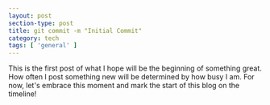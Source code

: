 ```yaml
---
layout: post
section-type: post
title: git commit -m "Initial Commit"
category: tech
tags: [ 'general' ]
---
```


This is the first post of what I hope will be the beginning of something great. How often I post something new will be determined by how busy I am. For now, let's embrace this moment and mark the start of this blog on the timeline! 
